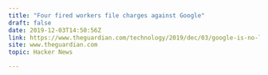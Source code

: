```yaml
---
title: "Four fired workers file charges against Google"
draft: false
date: 2019-12-03T14:50:56Z
link: https://www.theguardian.com/technology/2019/dec/03/google-is-no-longer-listening-four-fired-workers-file-charges-against-tech-giant?utm_medium=RSS&utm_source=hune
site: www.theguardian.com
topic: Hacker News  

---
```

